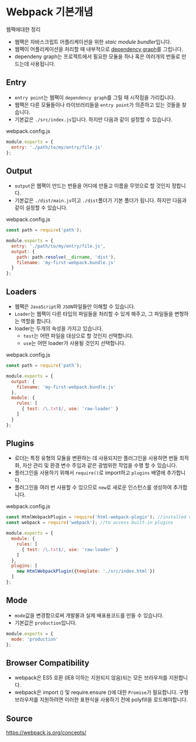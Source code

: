 # Webpack 기본개념

웹팩에대한 정리

* 웹팩은 자바스크립트 어플리케이션을 위한 *staic module bundler*입니다.
* 웹팩이 어플리케이션을 처리할 때 내부적으로 [dependency graph](https://webpack.js.org/concepts/dependency-graph/)를 그립니다.
* dependeny graph는 프로젝트에서 필요한 모듈을 하나 혹은 여러개의 번들로
  만드는데 사용됩니다.  

## Entry

* `entry point`는 웹팩이 `dependency graph`를 그릴 때 시작점을 가리킵니다.
* 웹팩은 다른 모듈들이나 라이브러리들을 `entry point`가 의존하고 있는 것들을
  찾습니다.
* 기본값은 `./src/index.js`입니다. 하지만 다음과 같이 설정할 수 있습니다.

webpack.config.js
```javascript
module.exports = {
  entry: './path/to/my/entry/file.js'
};
```

## Output

* `output`은 웹팩이 만드는 번들을 어디에 만들고 이름을 무엇으로 할 것인지
  정합니다.
* 기본값은 `./dist/main.js`이고 `./dist`폴더가 기본 폴더가 됩니다. 하지만
  다음과 같이 설정할 수 있습니다.

webpack.config.js
```javascript
const path = require('path');

module.exports = {
  entry: './path/to/my/entry/file.js',
  output: {
    path: path.resolve(__dirname, 'dist'),
    filename: 'my-first-webpack.bundle.js'
  }
};
```

## Loaders

* 웹팩은 `JavaScript`와 `JSON`파일들만 이해할 수 있습니다.
* `Loader`는 웹팩이 다른 타입의 파일들을 처리할 수 있게 해주고, 그 파일들을
  변형하는 역할을 합니다.
* loader는 두개의 속성을 가지고 있습니다.
  * `test`는 어떤 파일을 대상으로 할 것인지 선택합니다.
  * `use`는 어떤 loader가 사용될 것인지 선택합니다.

webpack.config.js
```javascript
const path = require('path');

module.exports = {
  output: {
    filename: 'my-first-webpack.bundle.js'
  },
  module: {
    rules: [
      { test: /\.txt$/, use: 'raw-loader' }
    ]
  }
};
```

## Plugins

* 로더는 특정 유형의 모듈을 변환하는 데 사용되지만 플러그인을 사용하면 번들 
  최적화, 자산 관리 및 환경 변수 주입과 같은 광범위한 작업을 수행 할 수 
  있습니다.
* 플러그인을 사용하기 위해서 `require()`로 import하고 `plugins` 배열에
  추가합니다.
* 플러그인을 여러 번 사용할 수 있으므로 `new`로 새로운 인스턴스를 생성하여
  추가합니다.

webpack.config.js
```javascript
const HtmlWebpackPlugin = require('html-webpack-plugin'); //installed via npm
const webpack = require('webpack'); //to access built-in plugins

module.exports = {
  module: {
    rules: [
      { test: /\.txt$/, use: 'raw-loader' }
    ]
  },
  plugins: [
    new HtmlWebpackPlugin({template: './src/index.html'})
  ]
};
```

## Mode

* `mode`값을 변경함으로써 개발물과 실제 배표용코드를 만들 수 있습니다. 
* 기본값은 `production`입니다.

```javascript
module.exports = {
  mode: 'production'
};
```

## Browser Compatibility

* webpack은 ES5 호환 (IE8 이하는 지원되지 않음)되는 모든 브라우저를 지원합니다.
* webpack은 import () 및 require.ensure ()에 대한 `Promise`가 필요합니다. 
  구형 브라우저를 지원하려면 이러한 표현식을 사용하기 전에 polyfill을 
  로드해야합니다.

## Source

https://webpack.js.org/concepts/
